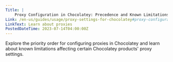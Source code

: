 ```yaml
---
Title: |
    Proxy Configuration in Chocolatey: Precedence and Known Limitations
Link: /en-us/guides/usage/proxy-settings-for-chocolatey#proxy-configuration-priority
LinkText: Learn about proxies
PostedDateTime: 2023-07-14T04:00:00Z
---
```


Explore the priority order for configuring proxies in Chocolatey and learn about known limitations affecting certain Chocolatey products' proxy settings.
